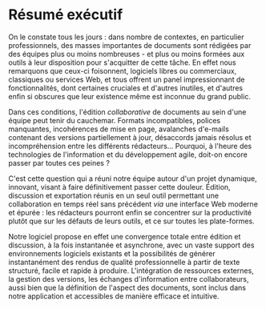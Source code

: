 # Résumé exécutif

On le constate tous les jours : dans nombre de contextes, en particulier professionnels, des masses importantes de documents sont rédigées par des équipes plus ou moins nombreuses - et plus ou moins formées aux outils à leur disposition pour s'acquitter de cette tâche. En effet nous remarquons que ceux-ci foisonnent, logiciels libres ou commerciaux, classiques ou services Web, et tous offrent un panel impressionnant de fonctionnalités, dont certaines cruciales et d'autres inutiles, et d'autres enfin si obscures que leur existence même est inconnue du grand public.

Dans ces conditions, l'édition *collaborative* de documents au sein d'une équipe peut tenir du cauchemar. Formats incompatibles, polices manquantes, incohérences de mise en page, avalanches d'e-mails contenant des versions partiellement à jour, désaccords jamais résolus et incompréhension entre les différents rédacteurs... Pourquoi, à l'heure des technologies de l'information et du développement agile, doit-on encore passer par toutes ces peines ?

C'est cette question qui a réuni notre équipe autour d'un projet dynamique, innovant, visant à faire définitivement passer cette douleur. Édition, discussion et exportation réunis en un seul outil permettant une collaboration en temps réel sans précédent *via* une interface Web moderne et épurée : les rédacteurs pourront enfin se concentrer sur la productivité plutôt que sur les défauts de leurs outils, et ce sur toutes les plate-formes.

Notre logiciel propose en effet une convergence totale entre édition et discussion, à la fois instantanée et asynchrone, avec un vaste support des environnements logiciels existants et la possibilités de générer instantanément des rendus de qualité professionnelle à partir de texte structuré, facile et rapide à produire. L'intégration de ressources externes, la gestion des versions, les échanges d'information entre collaborateurs, aussi bien que la définition de l'aspect des documents, sont inclus dans notre application et accessibles de manière efficace et intuitive.
